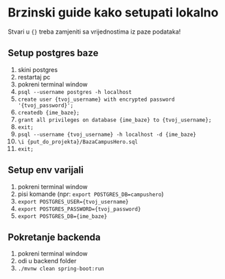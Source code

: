 # Brzinski guide kako setupati lokalno

Stvari u `{}` treba zamjeniti sa vrijednostima iz paze podataka!

## Setup postgres baze
1. skini postgres
2. restartaj pc
3. pokreni terminal window
4. `psql --username postgres -h localhost`
5. `create user {tvoj_username} with encrypted password '{tvoj_password}';`
6. `createdb {ime_baze};`
7. `grant all privileges on database {ime_baze} to {tvoj_username};`
8. `exit;`
9. `psql --username {tvoj_username} -h localhost -d {ime_baze}`
10. `\i {put_do_projekta}/BazaCampusHero.sql`
11. `exit;`

## Setup env varijali
1. pokreni terminal window
2. pisi komande (npr: `export POSTGRES_DB=campushero`)
3. `export POSTGRES_USER={tvoj_username}`
4. `export POSTGRES_PASSWORD={tvoj_password}`
5. `export POSTGRES_DB={ime_baze}`

## Pokretanje backenda
1. pokreni terminal window
2. odi u backend folder
3. `./mvnw clean spring-boot:run`
